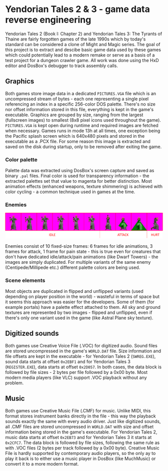 # Yendorian Tales 2 & 3 - game data reverse engineering
Yendorian Tales 2 (Book I: Chapter 2) and Yendorian Tales 3: The Tyrants of Thaine are fairly forgotten games of the late 1990s which by today's standard can be considered a clone of Might and Magic series. The goal of this project is to extract and descibe basic game data used by these games which could potentially lead to a modern remake or serve as a basis of a test project for a dungeon crawler game.
All work was done using the HxD editor and DosBox's debugger to track assembly calls.

## Graphics
Both games store image data in a dedicated `PICTURES.VGA` file which is an uncompressed stream of bytes - each one representing a single pixel referencing an index in a specific 256-color DOS palette. There's no size nor offset information stored in this file, everything is kept in the game's executable. Graphics are grouped by size, ranging from the largest (fullscreen images) to smallest (8x8 pixel icons used throughout the game). `PICTURES.VGA` is kept open during runtime and required images are fetched when necessary. Games runs in mode 13h at all times, one exception being the Pacific splash screen which is 640x480 pixels and stored in the executable as a .PCX file. For some reason this image is extracted and saved on the disk during startup, only to be removed after exiting the game.

### Color palette
Palette data was extracted using DosBox's screen capture and saved as binary `.pal` files. Final color is used for transparency information - the extracted palettes set that value to magenta for better distinction. Most animation effects (enhanced weapons, texture shimmering) is achieved with color cycling - a common technique used in games at the time.

### Enemies

<p align="center"><img src="bariag.png"></p>

Enemies consist of 10 fixed-size frames: 6 frames for idle animations, 3 frames for attack, 1 frame for pain state - this is true even for creatures that don't have dedicated idle/attack/pain animations (like Dwarf Towers) - the images are simply duplicated. For multiple variants of the same enemy (Centipede/Millipede etc.) different palette colors are being used.

### Scene elements
Most objects are duplicated in flipped and unflipped variants (used depending on player position in the world) - wasteful in terms of space but it seems this approach was easier for the developers. Some of them (for example portals) have a palette effect attached to them. All sky and ground textures are represented by two images - flipped and unflipped, even if there's only one variant used in the game (like Astral Plane sky texture).

## Digitized sounds
Both games use Creative Voice File (.VOC) for digitized audio. Sound files are stored uncompressed in the game's `WORLD.DAT` file. Size information and file offsets are kept in the executable - for Yendorian Tales 2 (`SWREG.EXE`), sound data starts at offset `0x2EBF1` and for Yendorian Tales 3 (`REGISTER.EXE`), data starts at offset `0x2D057`. In both cases, the data block is followed by file sizes - 2 bytes per file followed by a 0x00 byte. Most modern media players (like VLC) support .VOC playback without any problem.

## Music
Both games use Creative Music File (.CMF) for music. Unlike MIDI, this format stores instrument banks directly in the file - this way the playback sounds exactly the same with every audio driver. Just like digitized sounds, all .CMF files are stored uncompressed in `WORLD.DAT` with size and offset information being stored in the game's executable. For Yendorian Tales 2, music data starts at offset `0x2EB73` and for Yendorian Tales 3 it starts at `0x2CFC7`. The data block is followed by file sizes, following the same rule as with .VOC files (2 bytes per track followed by a 0x00 byte). Creative Music File is hardly supported by contemporary audio players, so the only ay to play it back is to either use a music player in DosBox (like MuchMusic) or convert it to a more modern format.